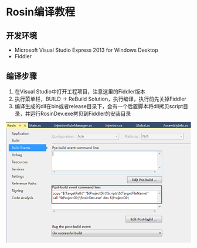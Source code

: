 # Rosin编译教程

## 开发环境

* Microsoft Visual Studio Express 2013 for Windows Desktop
* Fiddler

## 编译步骤

1. 在Visual Studio中打开工程项目，注意这里的Fiddler版本
2. 执行菜单栏，BUILD -> ReBuild Solution，执行编译，执行前先关掉Fiddler
3. 编译生成的dll在bin或者release目录下，会有一个后置脚本将dll拷贝script目录，并运行RosinDev.exe拷贝到Fiddler的安装目录
<img src="./images/rosin-build-event.png" width="550">
